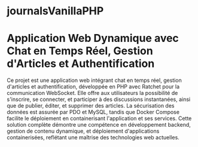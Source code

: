 # journalsVanillaPHP

# Application Web Dynamique avec Chat en Temps Réel, Gestion d'Articles et Authentification

Ce projet est une application web intégrant chat en temps réel, gestion d'articles et authentification, développée en PHP avec Ratchet pour la communication WebSocket. Elle offre aux utilisateurs la possibilité de s'inscrire, se connecter, et participer à des discussions instantanées, ainsi que de publier, éditer, et supprimer des articles. La sécurisation des données est assurée par PDO et MySQL, tandis que Docker Compose facilite le déploiement en containerisant l'application et ses services. Cette solution complète démontre une compétence en développement backend, gestion de contenu dynamique, et déploiement d'applications containerisées, reflétant une maîtrise des technologies web actuelles.
